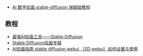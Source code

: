 - [AI 数字绘画 stable-diffusion 保姆级教程](https://sspai.com/post/75771)

## 教程

- [最强AI绘画工具——Stable Diffusion](https://space.bilibili.com/31501856/channel/collectiondetail?sid=1179528)
- [Stable Diffusion绘画专辑](https://space.bilibili.com/435304165/channel/collectiondetail?sid=1173482)
- [AI绘画指南 stable diffusion webui （SD webui）如何设置与使用](https://www.tjsky.net/tutorial/488)
